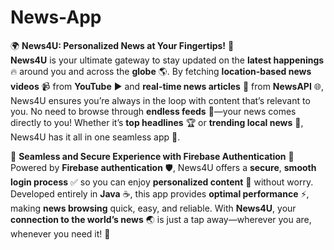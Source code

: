 # News-App
🌍 **News4U: Personalized News at Your Fingertips!** 📰  
**News4U** is your ultimate gateway to stay updated on the **latest happenings** 🔥 around you and across the **globe** 🌎. By fetching **location-based news videos** 📹 from **YouTube** ▶️ and **real-time news articles** 📰 from **NewsAPI** 🌐, News4U ensures you’re always in the loop with content that’s relevant to you. No need to browse through **endless feeds** 🔄—your news comes directly to you! Whether it’s **top headlines** 🏆 or **trending local news** 📍, News4U has it all in one seamless app 📱.

🔐 **Seamless and Secure Experience with Firebase Authentication** 🔑  
Powered by **Firebase authentication** 🛡️, News4U offers a **secure**, **smooth login process** ✅ so you can enjoy **personalized content** 💫 without worry. Developed entirely in **Java** ☕, this app provides **optimal performance** ⚡, making **news browsing** quick, easy, and reliable. With **News4U**, your **connection to the world’s news** 🌏 is just a tap away—wherever you are, whenever you need it! 🚀
